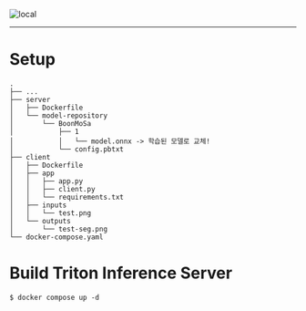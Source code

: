 ![local](https://github.com/Team-BoonMoSa/.github/assets/42334717/74184fdc-5d7d-4daf-9a39-e079b93af1b3)

---

# Setup

```
.
├── ...
├── server
│   ├── Dockerfile
│   └── model-repository
│       └── BoonMoSa
│           ├── 1
│           │   └── model.onnx -> 학습된 모델로 교체!
│           └── config.pbtxt
├── client
│   ├── Dockerfile
│   ├── app
│   │   ├── app.py
│   │   ├── client.py
│   │   └── requirements.txt
│   ├── inputs
│   │   └── test.png
│   └── outputs
│       └── test-seg.png
└── docker-compose.yaml
```

# Build Triton Inference Server

```shell
$ docker compose up -d
```